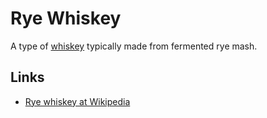 # Rye Whiskey

A type of [whiskey]() typically made from fermented rye mash.

## Links

- [Rye whiskey at Wikipedia](https://en.wikipedia.org/wiki/Rye_whiskey)
